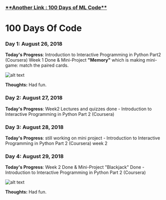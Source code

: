 <h3><a href = "https://positive235.github.io/100-DAYS-OF-ML/">**Another Link : 100 Days of ML Code**</a></h3>

# 100 Days Of Code

### Day 1: August 26, 2018 

**Today's Progress**: Introduction to Interactive Programming in Python Part2 (Coursera) Week 1 Done & Mini-Project **"Memory"** which is making mini-game: match the paired cards.

![alt text](https://raw.githubusercontent.com/positive235/100-DAYS-OF-CODE/master/memory.png)

**Thoughts:** Had fun.

### Day 2: August 27, 2018  

**Today's Progress**: Week2 Lectures and quizzes done - Introduction to Interactive Programming in Python Part 2 (Coursera)

### Day 3: August 28, 2018

**Today's Progress**: still working on mini project  - Introduction to Interactive Programming in Python Part 2 (Coursera) week 2

### Day 4: August 29, 2018

**Today's Progress**: Week 2 Done & Mini-Project "Blackjack" Done - Introduction to Interactive Programming in Python Part 2 (Coursera)

![alt text](https://raw.githubusercontent.com/positive235/100-DAYS-OF-CODE/master/Screenshot%20from%20blackjack.ogv.png)

**Thoughts:** Had fun.



